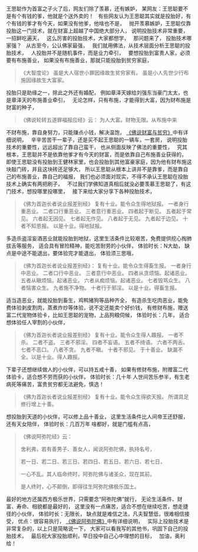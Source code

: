王思聪作为首富之子火了后，网友们除了羡慕，还有嫉妒，
某网友：王思聪要不是有个有钱的爹，他就是个送外卖的！
&nbsp;
有些网友认为王思聪其实就是投胎好，有个有钱的爹才有今天，如果没有他爹，他啥也不是，
&nbsp;
抛开羡慕嫉妒，王思聪仅靠投胎这一门技术，就在财富上超越了中国绝大部分人，
说明投胎技术非常重要，一招鲜吃遍天，
&nbsp;
这么厉害的投胎技术，大家都想学，
&nbsp;
那问题来了，
投胎技术哪家强？
&nbsp;
从古至今，公认佛家最强，
&nbsp;
我们就用佛法，从技术层面分析王思聪的投胎技术，
&nbsp;
人投胎并不是随机事件，而是业力牵引，
&nbsp;
要想投胎到富贵人家，必须要有布施善业，
如果没有布施善业，那就只能投胎到贫穷家庭，

> 《大智度论》
> 虽是大人宿世小罪因缘故生贫穷家有。
> 虽是小人先世少行布施因缘故生大富家。

投胎只是助缘之一，除此之外还有婚配，
例如章泽天嫁给刘强东当豪门太太，也是章泽天的布施善业牵引，
&nbsp;
无论怎样，只有布施，才能得到大富，因为财布施是财富的种子，
> 《佛说轮转五道罪福报应经》云：
> 为人大富。财物无限。从布施中来 

不财布施，靠自身努力，只能赚点小钱，解决温饱，
[《佛说财富与贫穷》](https://www.kancloud.cn/luojiangtao/foshuocaifu)中有详细说明，
&nbsp;
辛辛苦苦干一辈子，还是买不起王思聪的一辆车，一套房，
说明投胎技术的重要性，远远超出了靠自己蛮干，
也从侧面反映了佛法的重要性，
&nbsp;
究其根本，王思聪并不是依靠他爹才有今天的财富，而是依靠自己布施善业获得的，
即使王思聪没有投胎到王健林家里，也会投胎到其他富豪家庭，因为他有财布施这块敲门砖，并且这块砖还足够大，
所以王思聪从根本上讲并不是靠爹，而是靠自己的布施善业，靠自己的福报，
我们也必须面对现实，不得不承认王思聪在投胎技术上确实有两把刷子，
&nbsp;
不过我们学佛知道真相后就没必要羡慕王思聪了，有这门技术，想投哪里投哪里，
&nbsp;
接下来给大家分享下各种投胎技术，

> 《佛为首迦长者说业报差别经》
> 复有十业。能令众生得地狱报。
> 一者身行重恶业。
> 二者口行重恶业。
> 三者意行重恶业。
> 四者起于断见。
> 五者起于常见。
> 六者起无因见。
> 七者起无作见。
> 八者起于无见。
> 九者起于边见。
> 十者不知恩报。
> 以是十业。得地狱报。

多造杀盗淫妄酒恶业就能投胎到地狱，这里生活条件比较艰苦，免费提供挖心掏肺拔舌等服务，
适合具有冒险精神，能吃苦耐劳的小伙伴，
体验时长：N大劫，
缺点是中途不能退出，要体验完才能退出，
体验须三思哦，
&nbsp;
> 《佛为首迦长者说业报差别经》：
> 复有十业。能令众生得畜生报。
> 一者身行中恶业。
> 二者口行中恶业。
> 三者意行中恶业。
> 四者从贪烦恼。起诸恶业。
> 五者从瞋烦恼。起诸恶业。
> 六者从痴烦恼。起诸恶业。
> 七者毁骂众生。
> 八者恼害众生。
> 九者施不净物。
> 十者行于邪淫。
> 以是十业。得畜生报。

适当造恶业，就能投胎到畜生，鸡鸭猪狗等品种齐全，
有造杀生吃肉恶业，能免费体验剥皮割肉，蒸煮炸炒等体验，说不定还能卖个好价钱，
有修财布施，赠送富二代宠物体验卡，比如王思聪的宠物，上品狗粮伺候，
体验时长：几年，
适合想体验任人宰割的小伙伴，
&nbsp;
> 《佛为首迦长者说业报差别经》
> 复有十业。能令众生得人趣报。
> 一者不杀。
> 二者不盗。
> 三者不邪淫。
> 四者不妄语。
> 五者不绮语。
> 六者不两舌。
> 七者不恶口。
> 八者不贪。
> 九者不瞋。
> 十者不邪见。
> 于十善业。
> 缺漏不全。以是十业。得人趣报。

下辈子还想继续做人的小伙伴，可以持五戒十善，
如果有修财布施，附赠富二代体验卡，适合想不劳而获的小伙伴，
体验时长：几十年
人世间苦乐参半，有生老病死等痛苦，富贵贫穷都无法避免，慎选！
&nbsp;
> 《佛为首迦长者说业报差别经》
> 复有十业。能令众生得欲天报。
> 所谓具足修行增上十善。

想投胎到天道的小伙伴，可以修上品十善业，
这里生活条件比人间帝王还舒服，还有天女陪伴，
体验时长：几百万年
啥都好，就是门槛有点高，
&nbsp;
> 《佛说阿弥陀经》云： 
> 
> 舍利弗，若有善男子、善女人，闻说阿弥陀佛，执持名号，
> 
> 若一日、若二日、若三日、若四日、若五日、若六日、若七日，
> 
> 一心不乱。其人临命终时，阿弥陀佛与诸圣众，现在其前。
> 
> 是人终时，心不颠倒，即得往生阿弥陀佛极乐国土。

最好的地方还属西方极乐世界，只需要念“阿弥陀佛”就行，
无论生活条件、财富、寿命、相貌都是最好的，
这里没有一点痛苦，适合不想在继续吃苦，想走捷径的小伙伴，
体验时长：无限长，
缺点就是难信之法，凡夫智慧低，很难相信接受，
优点：很容易执行，
[《佛说阿弥陀佛》](https://www.kancloud.cn/luojiangtao/foshuoemituofo)中有详细说明，
&nbsp;
实际上投胎技术是非常复杂的，以上只是简略说一下，
大家可以看我写的其他书，巩固下自己的投胎技术，
&nbsp;
最后祝大家投胎顺利，早日投中自己心中理想的目标，
&nbsp;
加油，奥利给！


